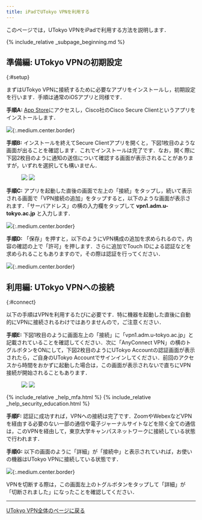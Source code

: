 ```yaml
---
title: iPadでUTokyo VPNを利用する 
---
```


このページでは，UTokyo VPNをiPadで利用する方法を説明します．

{% include_relative _subpage_beginning.md %}

## 準備編: UTokyo VPNの初期設定
{:#setup}

<!-- 最新版にアップデートしていることは前提とする -->

まずはUTokyo VPNに接続するために必要なアプリをインストールし，初期設定を行います．手順は通常のiOSアプリと同様です．

**手順A:** [App Store](https://apps.apple.com/jp/app/cisco-anyconnect/id1135064690)にアクセスし，Cisco社のCisco Secure Clientというアプリをインストールします．

![](img/ipad01-app-store-anyconnect.png){:.medium.center.border}

**手順B:** インストールを終えてSecure Clientアプリを開くと，下図1枚目のような画面が出ることを確認します．これでインストールは完了です．なお，開く際に下図2枚目のように通知の送信について確認する画面が表示されることがありますが，いずれを選択しても構いません．

<figure class="gallery">
  <img src="img/ipad02-install.png" class="border">
  <img src="img/ipad03-notification.png" class="border">
</figure>

**手順C:** アプリを起動した直後の画面で左上の「接続」をタップし，続いて表示される画面で「VPN接続の追加」をタップすると，以下のような画面が表示されます．「サーバアドレス」の横の入力欄をタップして **vpn1.adm.u-tokyo.ac.jp** と入力します．

![](img/ipad04-add-vpn-connection.png){:.medium.center.border}

**手順D:** 「保存」を押すと，以下のようにVPN構成の追加を求められるので，内容の確認の上で「許可」を押します．さらに追加でTouch IDによる認証などを求められることもありますので，その際は認証を行ってください．

![](img/ipad05-requesting-vpn.png){:.medium.center.border}


## 利用編: UTokyo VPNへの接続
{:#connect}

以下の手順はVPNを利用するたびに必要です．特に機器を起動した直後に自動的にVPNに接続されるわけではありませんので，ご注意ください．

**手順E:** 下図1枚目のように画面左上の「接続」に「vpn1.adm.u-tokyo.ac.jp」と記載されていることを確認してください．次に「AnyConnect VPN」の横のトグルボタンをONにして，下図2枚目のようにUTokyo Accountの認証画面が表示されたら，ご自身のUTokyo Accountでサインインしてください．前回のアクセスから時間をおかずに起動した場合は，この画面が表示されないで直ちにVPN接続が開始されることもあります．

<figure class="gallery">
  <img src="img/ipad06-home-finished-setting.png" class="border">
  <img src="img/ipad07-anyconnect-authentication.png" class="border">
</figure>

{% include_relative _help_mfa.html %}
{% include_relative _help_security_education.html %}

**手順F:** 認証に成功すれば，VPNへの接続は完了です．ZoomやWebexなどVPNを経由する必要のない一部の通信や電子ジャーナルサイトなどを除く全ての通信は，このVPNを経由して，東京大学キャンパスネットワークに接続している状態で行われます．

**手順G:** 以下の画面のように「詳細」が「接続中」と表示されていれば，お使いの機器はUTokyo VPNに接続している状態です．

![](img/ipad08-anyconnect-connecting.png){:.medium.center.border}

VPNを切断する際は，この画面左上のトグルボタンをタップして「詳細」が「切断されました」になったことを確認してください．

---

[UTokyo VPN全体のページに戻る](.)
